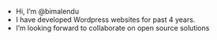 -  Hi, I’m @bimalendu
-  I have developed Wordpress websites for past 4 years.
-  I’m looking forward to collaborate on open source solutions
